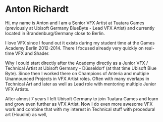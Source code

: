 # Anton Richardt
Hi, my name is Anton and I am a Senior VFX Artist at Tuatara Games (previously at Ubisoft Germany BlueByte - Lead VFX Artist) and currently located in Brandenburg/Germany close to Berlin.

I love VFX since I found out it exists during my student time at the Games Academy Berlin 2012-2014. There I focused already very quickly on real-time VFX and Shader.

Why I could start directly after the Academy directly as a Junior VFX / Technical Artist at Ubisoft Germany - Düsseldorf (at that time Ubisoft Blue Byte). Since then I worked there on Champions of Anteria and multiple Unannounced Projects in VFX Artist roles. Often with many overlaps in Technical Art and later as well as Lead role with mentoring multiple Junior VFX Artists.

After almost 7 years I left Ubisoft Germany to join Tuatara Games and learn and grow even further as VFX Artist. Now I do even more awesome VFX work and combine that with my interest in Technical stuff with procedural art (Houdini) as well,
